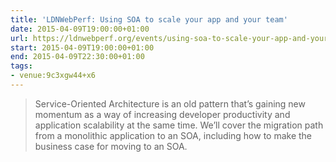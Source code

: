 ```yaml
---
title: 'LDNWebPerf: Using SOA to scale your app and your team'
date: 2015-04-09T19:00:00+01:00
url: https://ldnwebperf.org/events/using-soa-to-scale-your-app-and-your-team/
start: 2015-04-09T19:00:00+01:00
end: 2015-04-09T22:30:00+01:00
tags:
- venue:9c3xgw44+x6
---
```

> Service-Oriented Architecture is an old pattern that’s gaining new momentum as a way of increasing developer productivity and application scalability at the same time. We’ll cover the migration path from a monolithic application to an SOA, including how to make the business case for moving to an SOA.
